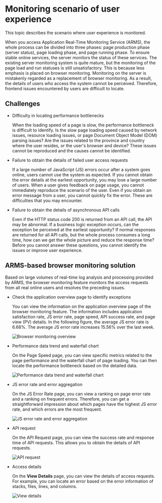 # Monitoring scenario of user experience

This topic describes the scenario where user experience is monitored.

When you access Application Real-Time Monitoring Service \(ARMS\), the whole process can be divided into three phases: page production phase \(server status\), page loading phase, and page running phase. To ensure stable online services, the server monitors the status of these services. The existing server monitoring system is quite mature, but the monitoring of the page load and run statuses is still unsatisfactory. This is because less emphasis is placed on browser monitoring. Monitoring on the server is mistakenly regarded as a replacement of browser monitoring. As a result, the details of users who access the system cannot be perceived. Therefore, frontend issues encountered by users are difficult to locate.

## Challenges

-   Difficulty in locating performance bottlenecks

    When the loading speed of a page is slow, the performance bottleneck is difficult to identify. Is the slow page loading speed caused by network issues, resource loading issues, or page Document Object Model \(DOM\) parsing issues? Are the issues related to the province and country where the user resides, or the user's browser and device? These issues cannot be reproduced and the causes cannot be identified.

-   Failure to obtain the details of failed user access requests

    If a large number of JavaScript \(JS\) errors occur after a system goes online, users cannot use the system as expected. If you cannot obtain the error details at the earliest opportunity, you may lose a large number of users. When a user gives feedback on page usage, you cannot immediately reproduce the scenario of the user. Even if you obtain an error message from a user, you cannot quickly fix the error. These are difficulties that you may encounter.

-   Failure to obtain the details of asynchronous API calls

    Even if the HTTP status code 200 is returned from an API call, the API may be abnormal. If a business logic exception occurs, can the exception be perceived at the earliest opportunity? If normal responses are returned for all API calls, but the whole process consumes a long time, how can we get the whole picture and reduce the response time? Before you cannot answer these questions, you cannot identify the issues or improve user experience.


## ARMS-based browser monitoring solution

Based on large volumes of real-time log analysis and processing provided by ARMS, the browser monitoring feature monitors the access requests from all real online users and resolves the preceding issues.

-   Check the application overview page to identify exceptions

    You can view the information on the application overview page of the browser monitoring feature. The information includes application satisfaction rate, JS error rate, page speed, API success rate, and page view \(PV\) details. In the following figure, the average JS error rate is 6.68%. The average JS error rate increases 15.56% over the last week.

    ![Browser monitoring overview](https://static-aliyun-doc.oss-accelerate.aliyuncs.com/assets/img/en-US/5360537751/p43320.png)

-   Performance data trend and waterfall chart

    On the Page Speed page, you can view specific metrics related to the page performance and the waterfall chart of page loading. You can then locate the performance bottleneck based on the detailed data.

    ![Performance data trend and waterfall chart](https://static-aliyun-doc.oss-accelerate.aliyuncs.com/assets/img/en-US/5360537751/p43380.png)

-   JS error rate and error aggregation

    On the JS Error Rate page, you can view a ranking on page error rate and a ranking on frequent errors. Therefore, you can get a straightforward impression about which pages have the highest JS error rate, and which errors are the most frequent.

    ![JS error rate and error aggregation](https://static-aliyun-doc.oss-accelerate.aliyuncs.com/assets/img/en-US/6360537751/p43382.png)

-   API request

    On the API Request page, you can view the success rate and response time of API requests. This allows you to obtain the details of API requests.

    ![API request](https://static-aliyun-doc.oss-accelerate.aliyuncs.com/assets/img/en-US/6360537751/p43383.png)

-   Access details

    On the **View Details** page, you can view the details of access requests. For example, you can locate an error based on the error information of stacks, files, lines, and columns.

    ![View details](https://static-aliyun-doc.oss-accelerate.aliyuncs.com/assets/img/en-US/6360537751/p43385.png)


